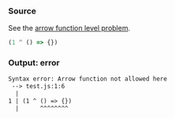 ### Source
See the [arrow function level problem](../../../../parser/docs/arrow-function-level-problem.md).

```js
(1 ^ () => {})
```

### Output: error
```txt
Syntax error: Arrow function not allowed here
 --> test.js:1:6
  |
1 | (1 ^ () => {})
  |      ^^^^^^^^ 
```
